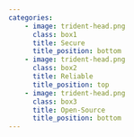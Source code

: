 ```yaml
---
categories:
    - image: trident-head.png
      class: box1
      title: Secure
      title_position: bottom 
    - image: trident-head.png
      class: box2
      title: Reliable
      title_position: top
    - image: trident-head.png
      class: box3
      title: Open-Source
      title_position: bottom      
---
```

